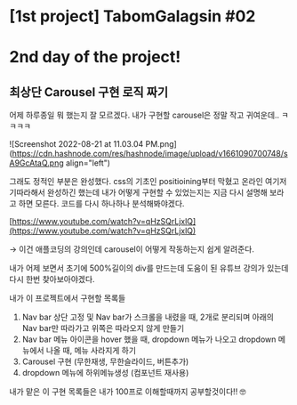 # [1st project] TabomGalagsin #02

# 2nd day of the project!

## 최상단 Carousel 구현 로직 짜기

어제 하루종일 뭐 했는지 잘 모르겠다. 내가 구현할 carousel은 정말 작고 귀여운데.. ㅋㅋㅋㅋ 


![Screenshot 2022-08-21 at 11.03.04 PM.png](https://cdn.hashnode.com/res/hashnode/image/upload/v1661090700748/sA9GcAtaQ.png align="left")

그래도 정적인 부분은 완성했다. css의 기초인 positioining부터 막혔고 온라인 여기저기따라해서 완성하긴 했는데 내가 어떻게 구현할 수 있었는지는 지금 다시 설명해 보라고 하면 모른다. 코드를 다시 하나하나 분석해봐야겠다.

[https://www.youtube.com/watch?v=qHzSQrLjxlQ](https://www.youtube.com/watch?v=qHzSQrLjxlQ)

→ 이건 애플코딩의 강의인데 carousel이 어떻게 작동하는지 쉽게 알려준다. 

내가 어제 보면서 초기에 500%길이의 div를 만드는데 도움이 된 유튜브 강의가 있는데 다시 한번 찾아보아야겠다.

내가 이 프로젝트에서 구현할 목록들

1. Nav bar 상단 고정 및 Nav bar가 스크롤을 내렸을 때, 2개로 분리되며 아래의 Nav bar만 따라가고 위쪽은 따라오지 않게 만들기
2. Nav bar 메뉴 아이콘을 hover 했을 때, dropdown 메뉴가 나오고 dropdown 메뉴에서 나올 때, 메뉴 사라지게 하기
3. Carousel 구현 (무한재생, 무한슬라이드, 버튼추가)
4. dropdown 메뉴에 하위메뉴생성 (컴포넌트 재사용)

내가 맡은 이 구현 목록들은 내가 100프로 이해할때까지 공부할것이다!! 🤓